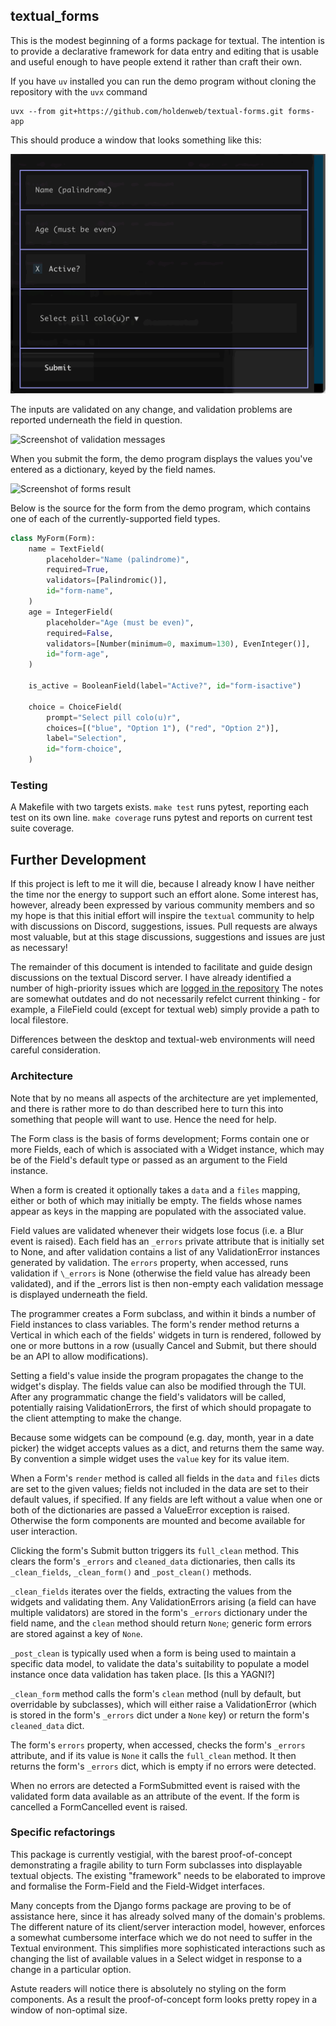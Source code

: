 ## textual_forms

This is the modest beginning of a forms package for textual.
The intention is to provide a declarative
framework for data entry and editing that is usable and useful enough to have
people extend it rather than craft their own.

If you have `uv` installed you can run the demo program without cloning
the repository with the `uvx` command

    uvx --from git+https://github.com/holdenweb/textual-forms.git forms-app

This should produce a window that looks something like this:

![Screenshot of forms.py in action](images/screenshot.gif "textual_forms demo")

The inputs are validated on any change, and validation problems are reported
underneath the field in question.

![Screenshot of validation messages](images/validation.gif "textual_forms validation")

When you submit the form, the demo program displays the values you've entered as a
dictionary, keyed by the field names.

![Screenshot of forms result](images/results.gif "textual_forms validation")

Below is the source for the form from the demo program, which
contains one of each of the currently-supported field types.

``` python
class MyForm(Form):
    name = TextField(
        placeholder="Name (palindrome)",
        required=True,
        validators=[Palindromic()],
        id="form-name",
    )
    age = IntegerField(
        placeholder="Age (must be even)",
        required=False,
        validators=[Number(minimum=0, maximum=130), EvenInteger()],
        id="form-age",
    )

    is_active = BooleanField(label="Active?", id="form-isactive")

    choice = ChoiceField(
        prompt="Select pill colo(u)r",
        choices=[("blue", "Option 1"), ("red", "Option 2")],
        label="Selection",
        id="form-choice",
    )
```

### Testing

A Makefile with two targets exists. `make test` runs pytest, reporting each
test on its own line. `make coverage` runs pytest and reports on current test
suite coverage.


## Further Development

If this project is left to me it will die, because I already know I have
neither the time nor the energy to support such an effort alone. Some
interest has, however, already been expressed by various community members
and so my hope is that this initial effort will inspire the `textual` community to help with
discussions on Discord, suggestions, issues.
Pull requests are always most valuable, but at this stage discussions,
suggestions and issues are just as necessary!

The remainder of this document is intended to facilitate and guide design
discussions on the textual Discord server. I have already identified a number
of high-priority issues which are [logged in the
repository](https://github.com/holdenweb/textual-forms/issues) The notes are
somewhat outdates and do not necessarily refelct current thinking - for
example, a FileField could (except for textual web) simply provide a path to
local filestore.

Differences between the desktop and textual-web environments will need careful consideration.


### Architecture

Note that by no means all aspects of the architecture are yet implemented,
and there is rather more to do than described here to turn this into
something that people will want to use. Hence the need for help.

The Form class is the basis of forms development; Forms contain one or more
Fields, each of which is associated with a Widget instance, which may be of
the Field's default type or passed as an argument to the Field instance.

When a form is created it optionally takes a `data` and a `files` mapping,
either or both of which may initially be empty. The fields whose names
appear as keys in the mapping are populated with the associated value.

Field values are validated whenever their widgets lose focus (i.e. a Blur event is
raised). Each field has an `_errors` private attribute that is initially set
to None, and after validation contains a list of any ValidationError
instances generated by validation. The `errors` property, when accessed,
runs validation if `\_errors` is None (otherwise the field value
has already been validated), and if the \_errors list is then non-empty
each validation message is displayed underneath the field.

The programmer creates a Form subclass, and within it binds a number of
Field instances to class variables. The form's render method returns a
Vertical in which each of the fields' widgets in turn is rendered,
followed by one or more buttons in a row
(usually Cancel and Submit, but there should be an API to allow
modifications).

Setting a field's value inside the program propagates the change to the
widget's display. The fields value can also be modified through the TUI.
After any programmatic change the field's validators will be called,
potentially raising ValidationErrors, the first of which should
propagate to the client attempting to make the change.

Because some widgets can be compound (e.g. day, month, year in a date picker)
the widget accepts values as a dict, and returns them the same way. By
convention a simple widget uses the `value` key for its value item.

When a Form's `render` method is called all fields in the `data`
and `files` dicts are set to the given
values; fields not included in the data are set to their default values, if
specified. If any fields are left without a value when one or both of the
dictionaries are passed a ValueError exception is raised.
Otherwise the form components are mounted and become available for user
interaction.

Clicking the form's Submit button triggers its `full_clean` method.
This clears the form's `_errors` and `cleaned_data` dictionaries, then
calls its `_clean_fields`, `_clean_form()` and `_post_clean()` methods.

`_clean_fields` iterates over the fields, extracting the values from
the widgets and validating them. Any ValidationErrors arising
(a field can have multiple validators) are stored
in the form's `_errors` dictionary under the field name, and the `clean` method
should return `None`; generic form errors are stored against a key of `None`.

`_post_clean` is typically used when a form is being used to maintain a specific
data model, to validate the data's suitability to populate a model instance once
data validation has taken place. \[Is this a YAGNI?\]

`_clean_form` method calls the form's `clean` method (null by default,
but overridable by subclasses), which will either raise a ValidationError
(which is stored in the form's `_errors` dict under a `None` key) or
return the form's `cleaned_data` dict.

The form's `errors` property, when accessed, checks the form's `_errors`
attribute, and if its value is `None` it calls the `full_clean` method. It
then returns the form's `_errors` dict, which is empty if no errors were
detected.

When no errors are detected a FormSubmitted event is raised with the
validated form data available as an attribute of the event. If the form is
cancelled a FormCancelled event is raised.

### Specific refactorings

This package is currently vestigial, with the barest proof-of-concept
demonstrating a fragile ability to turn Form subclasses into displayable
textual objects. The existing "framework" needs to be elaborated to improve
and formalise the Form-Field and the Field-Widget interfaces.

Many concepts from the Django forms package are proving to be of
assistance here, since it has already solved many of the domain's problems.
The different nature of its client/server interaction model, however, enforces a
somewhat cumbersome interface which we do not need to suffer in the Textual
environment. This simplifies more sophisticated interactions such as
changing the list of available values in a Select widget in response to
a change in a particular option.

Astute readers will notice there is absolutely no styling on the form
components. As a result the proof-of-concept form looks pretty ropey in a
window of non-optimal size.
